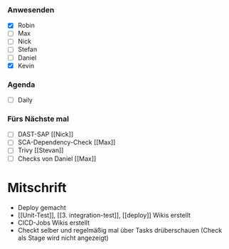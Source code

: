 ### Anwesenden
- [x] Robin
- [ ] Max
- [ ] Nick
- [ ] Stefan
- [ ] Daniel
- [x] Kevin

### Agenda
- [ ] Daily


### Fürs Nächste mal
- [ ] DAST-SAP [[Nick]]
- [ ] SCA-Dependency-Check [[Max]]
- [ ] Trivy [[Stevan]]
- [ ] Checks von Daniel [[Max]]

# Mitschrift
- Deploy gemacht 
- [[Unit-Test]], [[3. integration-test]], [[deploy]] Wikis erstellt
- CICD-Jobs Wikis erstellt
- Checkt selber und regelmäßig mal über Tasks drüberschauen (Check als Stage wird nicht angezeigt)